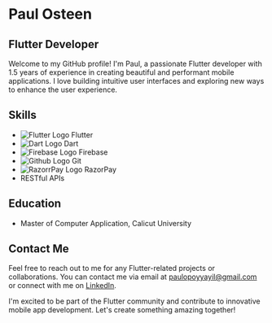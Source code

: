 # Paul Osteen

## Flutter Developer

Welcome to my GitHub profile! I'm Paul, a passionate Flutter developer with 1.5 years of experience in creating beautiful and performant mobile applications. I love building intuitive user interfaces and exploring new ways to enhance the user experience.

## Skills

- ![Flutter Logo](https://img.icons8.com/?size=16&id=IYQQHplg11Ie&format=png "Flutter Logo") Flutter
- ![Dart Logo](https://img.icons8.com/?size=16&id=7AFcZ2zirX6Y&format=png "Dart Logo") Dart 
- ![Firebase Logo](https://img.icons8.com/?size=16&id=62452&format=png "Firebase Logo") Firebase
- ![Github Logo](https://img.icons8.com/?size=16&id=AZOZNnY73haj&format=png "Github Logo") Git 
- ![RazorrPay Logo](https://cdn.iconscout.com/icon/free/png-16/free-razorpay-1649771-1399875.png "RazorrPay Logo") RazorPay 
- RESTful APIs

## Education

- Master of Computer Application, Calicut University

## Contact Me

Feel free to reach out to me for any Flutter-related projects or collaborations. You can contact me via email at [paulopoyyayil@gmail.com](mailto:paulopoyyayil@gmail.com) or connect with me on [LinkedIn](www.linkedin.com/in/posteen).

I'm excited to be part of the Flutter community and contribute to innovative mobile app development. Let's create something amazing together!
